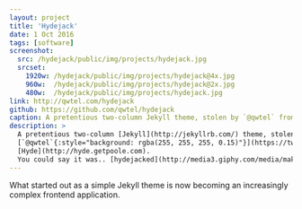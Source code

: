 ```yaml
---
layout: project
title: 'Hydejack'
date: 1 Oct 2016
tags: [software]
screenshot:
  src: /hydejack/public/img/projects/hydejack.jpg
  srcset:
    1920w: /hydejack/public/img/projects/hydejack@4x.jpg
    960w:  /hydejack/public/img/projects/hydejack@2x.jpg
    480w:  /hydejack/public/img/projects/hydejack.jpg
link: http://qwtel.com/hydejack
github: https://github.com/qwtel/hydejack
caption: A pretentious two-column Jekyll theme, stolen by `@qwtel` from Hyde.
description: >
  A pretentious two-column [Jekyll](http://jekyllrb.com/) theme, stolen by
  [`@qwtel`{:style="background: rgba(255, 255, 255, 0.15)"}](https://twitter.com/qwtel) from
  [Hyde](http://hyde.getpoole.com).
  You could say it was.. [hydejacked](http://media3.giphy.com/media/makedRIckZBW8/giphy.gif).
---
```


What started out as a simple Jekyll theme is now becoming an increasingly complex frontend application.

<!-- What's great about static sites is that you have a solid foundation to fall back on. For example, I took great care to make the client side page transitions [as solid as possible](/why-push-state), but should anything go wrong, a page reload can always fix it. This is where the real value of progressive enhancement lies: You get to sleep at night. -->
